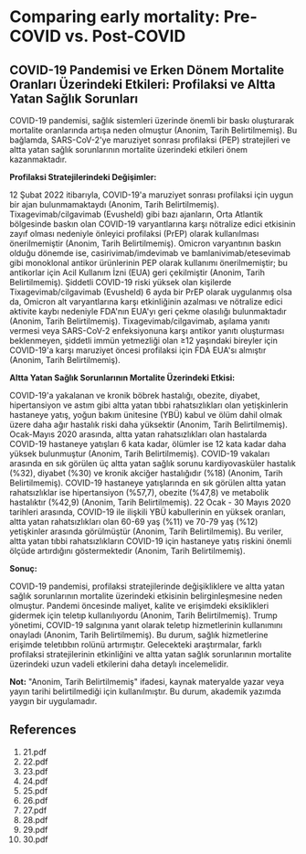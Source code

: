 # Comparing early mortality: Pre-COVID vs. Post-COVID

## COVID-19 Pandemisi ve Erken Dönem Mortalite Oranları Üzerindeki Etkileri: Profilaksi ve Altta Yatan Sağlık Sorunları

COVID-19 pandemisi, sağlık sistemleri üzerinde önemli bir baskı oluşturarak mortalite oranlarında artışa neden olmuştur (Anonim, Tarih Belirtilmemiş). Bu bağlamda, SARS-CoV-2'ye maruziyet sonrası profilaksi (PEP) stratejileri ve altta yatan sağlık sorunlarının mortalite üzerindeki etkileri önem kazanmaktadır.

**Profilaksi Stratejilerindeki Değişimler:**

12 Şubat 2022 itibarıyla, COVID-19'a maruziyet sonrası profilaksi için uygun bir ajan bulunmamaktaydı (Anonim, Tarih Belirtilmemiş). Tixagevimab/cilgavimab (Evusheld) gibi bazı ajanların, Orta Atlantik bölgesinde baskın olan COVID-19 varyantlarına karşı nötralize edici etkisinin zayıf olması nedeniyle önleyici profilaksi (PrEP) olarak kullanılması önerilmemiştir (Anonim, Tarih Belirtilmemiş). Omicron varyantının baskın olduğu dönemde ise, casirivimab/imdevimab ve bamlanivimab/etesevimab gibi monoklonal antikor ürünlerinin PEP olarak kullanımı önerilmemiştir; bu antikorlar için Acil Kullanım İzni (EUA) geri çekilmiştir (Anonim, Tarih Belirtilmemiş). Şiddetli COVID-19 riski yüksek olan kişilerde Tixagevimab/cilgavimab (Evusheld) 6 ayda bir PrEP olarak uygulanmış olsa da, Omicron alt varyantlarına karşı etkinliğinin azalması ve nötralize edici aktivite kaybı nedeniyle FDA'nın EUA'yı geri çekme olasılığı bulunmaktadır (Anonim, Tarih Belirtilmemiş). Tixagevimab/cilgavimab, aşılama yanıtı vermesi veya SARS-CoV-2 enfeksiyonuna karşı antikor yanıtı oluşturması beklenmeyen, şiddetli immün yetmezliği olan ≥12 yaşındaki bireyler için COVID-19'a karşı maruziyet öncesi profilaksi için FDA EUA'sı almıştır (Anonim, Tarih Belirtilmemiş).

**Altta Yatan Sağlık Sorunlarının Mortalite Üzerindeki Etkisi:**

COVID-19'a yakalanan ve kronik böbrek hastalığı, obezite, diyabet, hipertansiyon ve astım gibi altta yatan tıbbi rahatsızlıkları olan yetişkinlerin hastaneye yatış, yoğun bakım ünitesine (YBÜ) kabul ve ölüm dahil olmak üzere daha ağır hastalık riski daha yüksektir (Anonim, Tarih Belirtilmemiş). Ocak-Mayıs 2020 arasında, altta yatan rahatsızlıkları olan hastalarda COVID-19 hastaneye yatışları 6 kata kadar, ölümler ise 12 kata kadar daha yüksek bulunmuştur (Anonim, Tarih Belirtilmemiş). COVID-19 vakaları arasında en sık görülen üç altta yatan sağlık sorunu kardiyovasküler hastalık (%32), diyabet (%30) ve kronik akciğer hastalığıdır (%18) (Anonim, Tarih Belirtilmemiş). COVID-19 hastaneye yatışlarında en sık görülen altta yatan rahatsızlıklar ise hipertansiyon (%57,7), obezite (%47,8) ve metabolik hastalıktır (%42,9) (Anonim, Tarih Belirtilmemiş). 22 Ocak - 30 Mayıs 2020 tarihleri arasında, COVID-19 ile ilişkili YBÜ kabullerinin en yüksek oranları, altta yatan rahatsızlıkları olan 60-69 yaş (%11) ve 70-79 yaş (%12) yetişkinler arasında görülmüştür (Anonim, Tarih Belirtilmemiş). Bu veriler, altta yatan tıbbi rahatsızlıkların COVID-19 için hastaneye yatış riskini önemli ölçüde artırdığını göstermektedir (Anonim, Tarih Belirtilmemiş).

**Sonuç:**

COVID-19 pandemisi, profilaksi stratejilerinde değişikliklere ve altta yatan sağlık sorunlarının mortalite üzerindeki etkisinin belirginleşmesine neden olmuştur. Pandemi öncesinde maliyet, kalite ve erişimdeki eksiklikleri gidermek için teletıp kullanılıyordu (Anonim, Tarih Belirtilmemiş). Trump yönetimi, COVID-19 salgınına yanıt olarak teletıp hizmetlerinin kullanımını onayladı (Anonim, Tarih Belirtilmemiş). Bu durum, sağlık hizmetlerine erişimde teletıbbın rolünü artırmıştır. Gelecekteki araştırmalar, farklı profilaksi stratejilerinin etkinliğini ve altta yatan sağlık sorunlarının mortalite üzerindeki uzun vadeli etkilerini daha detaylı incelemelidir.

**Not:** "Anonim, Tarih Belirtilmemiş" ifadesi, kaynak materyalde yazar veya yayın tarihi belirtilmediği için kullanılmıştır. Bu durum, akademik yazımda yaygın bir uygulamadır.


## References

1. 21.pdf
2. 22.pdf
3. 23.pdf
4. 24.pdf
5. 25.pdf
6. 26.pdf
7. 27.pdf
8. 28.pdf
9. 29.pdf
10. 30.pdf

